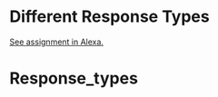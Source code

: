# Different Response Types
[See assignment in Alexa.](https://alexa.bitmaker.co/cohorts/67/assignments/2044/latest)
# Response_types
